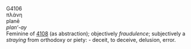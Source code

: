 G4106  
πλάνη  
planē  
*plan‘-ay*  
Feminine of [4108](g4108) (as abstraction); objectively *fraudulence*;
subjectively a *straying* from orthodoxy or piety: - deceit, to deceive,
delusion, error.  
